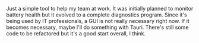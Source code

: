 Just a simple tool to help my team at work.
It was initially planned to monitor battery health but it evolved to a complete diagnostics program.
Since it's being used by IT professionals, a GUI is not really necessary right now. If it becomes necessary, maybe I'll do something with Tauri.
There's still some code to be refactored but it's a good start overall, I think.
